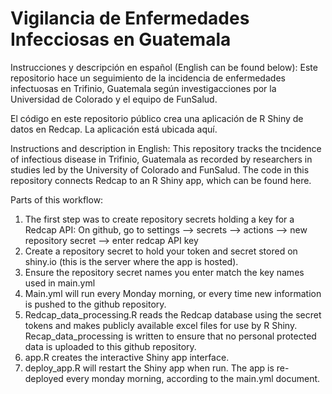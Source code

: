 # Vigilancia de Enfermedades Infecciosas en Guatemala

Instrucciones y descripción en español (English can be found below): Este repositorio hace un seguimiento de la incidencia de enfermedades infectuosas en Trifinio, Guatemala según investigacciones por la Universidad de Colorado y el equipo de FunSalud.

El código en este repositorio público crea una aplicación de R Shiny de datos en Redcap. La aplicación está ubicada aquí.

Instructions and description in English: This repository tracks the tncidence of infectious disease in Trifinio, Guatemala as recorded by researchers in studies led by the University of Colorado and FunSalud. The code in this repository connects Redcap to an R Shiny app, which can be found here.

Parts of this workflow:

1. The first step was to create repository secrets holding a key for a Redcap API: On github, go to settings --> secrets --> actions --> new repository secret --> enter redcap API key
2. Create a repository secret to hold your token and secret stored on shiny.io (this is the server where the app is hosted).
3. Ensure the repository secret names you enter match the key names used in main.yml
4. Main.yml will run every Monday morning, or every time new information is pushed to the github repository.
5. Redcap_data_processing.R reads the Redcap database using the secret tokens and makes publicly available excel files for use by R Shiny. Recap_data_processing is written to ensure that no personal protected data is uploaded to this github repository.
6. app.R creates the interactive Shiny app interface.
7. deploy_app.R will restart the Shiny app when run. The app is re-deployed every monday morning, according to the main.yml document.
